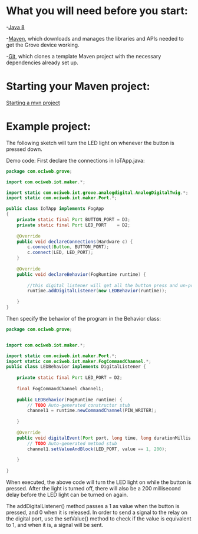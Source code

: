 # What you will need before you start:
-[Java 8](https://docs.oracle.com/javase/8/docs/technotes/guides/install/install_overview.html) 

-[Maven](https://maven.apache.org/install.html), which downloads and manages the libraries and APIs needed to get the Grove device working.

-[Git](https://git-scm.com/), which clones a template Maven project with the necessary dependencies already set up.

# Starting your Maven project: 
[Starting a mvn project](https://github.com/oci-pronghorn/FogLighter/blob/master/README.md)

# Example project:

The following sketch will turn the LED light on whenever the button is pressed down.

Demo code: 
First declare the connections in IoTApp.java:


```java
package com.ociweb.grove;

import com.ociweb.iot.maker.*;

import static com.ociweb.iot.grove.analogdigital.AnalogDigitalTwig.*;
import static com.ociweb.iot.maker.Port.*;

public class IoTApp implements FogApp
{
    private static final Port BUTTON_PORT = D3;
    private static final Port LED_PORT    = D2;
    
    @Override
    public void declareConnections(Hardware c) {
        c.connect(Button, BUTTON_PORT);
        c.connect(LED, LED_PORT);
    }
    
    @Override
    public void declareBehavior(FogRuntime runtime) {
        
        //this digital listener will get all the button press and un-press events
        runtime.addDigitalListener(new LEDBehavior(runtime));
        
    }
}
```


Then specify the behavior of the program in the Behavior class:


```java
package com.ociweb.grove;


import com.ociweb.iot.maker.*;

import static com.ociweb.iot.maker.Port.*;
import static com.ociweb.iot.maker.FogCommandChannel.*;
public class LEDBehavior implements DigitalListener {
    
    private static final Port LED_PORT = D2;
    
    final FogCommandChannel channel1;
    
    public LEDBehavior(FogRuntime runtime) {
        // TODO Auto-generated constructor stub
        channel1 = runtime.newCommandChannel(PIN_WRITER);
        
    }
    
    @Override
    public void digitalEvent(Port port, long time, long durationMillis, int value) {
        // TODO Auto-generated method stub
        channel1.setValueAndBlock(LED_PORT, value == 1, 200);
        
    }
    
}
```


When executed, the above code will turn the LED light on while the button is pressed. After the light is turned off, there will also be a 200 millisecond delay before the LED light can be turned on again.

The addDigitalListener() method passes a 1 as value when the button is pressed, and 0 when it is released. In order to send a signal to the relay on the digital port, use the setValue() method to check if the value is equivalent to 1, and when it is, a signal will be sent.
